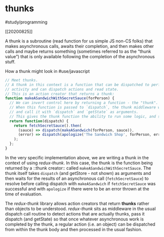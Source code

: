 # thunks
#study/programming

[[20200825]]

A thunk is a subroutine (read function for us simple JS non-CS folks) that makes asynchronous calls, awaits their completion, and then makes other calls and maybe returns something (sometimes referred to as the “thunk value”) that is only available following the completion of the asynchronous stuff.

How a thunk might look in #use/javascript

```javascript
// Meet thunks.
// A thunk in this context is a function that can be dispatched to perform async
// activity and can dispatch actions and read state.
// This is an action creator that returns a thunk:
function makeASandwichWithSecretSauce(forPerson) {
  // We can invert control here by returning a function - the "thunk".
  // When this function is passed to `dispatch`, the thunk middleware will intercept it,
  // and call it with `dispatch` and `getState` as arguments.
  // This gives the thunk function the ability to run some logic, and still interact with the store.
  return function(dispatch) {
    return fetchSecretSauce().then(
      (sauce) => dispatch(makeASandwich(forPerson, sauce)),
      (error) => dispatch(apologize('The Sandwich Shop', forPerson, error)),
    );
  };
}
```

In the very specific implementation above, we are writing a thunk in the context of using _redux-thunk_. In this case, the thunk is the function being returned by a ::thunk creator:: called `makeASandwichWithSecretSauce`. The thunk itself takes `dispatch` (and getStore - not shown) as arguments and then waits for the results of an asynchronous call (`fetchSecretSauce`) to resolve before calling dispatch with `makeASandwich` if `fetchSecretSauce` was successful and with `apologize` if there were to be an error thrown at the time of evaluation.

The _redux-thunk_ library allows action creators that return **thunks** rather than objects to be understood. _redux-thunk_ sits as middleware in the usual dispatch call routine to detect actions that are actually thunks, pass it dispatch (and getState) so that once whatever asynchronous work is completed by the thunk, a regular action (i.e. an object) can be dispatched from within the thunk body and then processed in the usual fashion.